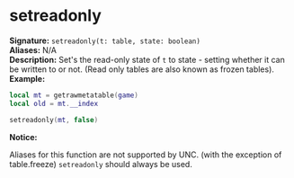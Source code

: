 # setreadonly
**Signature:** `setreadonly(t: table, state: boolean)` <br>
**Aliases:** N/A <br>
**Description:** Set's the read-only state of `t` to state - setting whether it can be written to or not. (Read only tables are also known as frozen tables). <br>
**Example:**
```lua
local mt = getrawmetatable(game)
local old = mt.__index

setreadonly(mt, false)
```

**Notice:**

Aliases for this function are not supported by UNC. (with the exception of table.freeze) `setreadonly` should always be used. 
